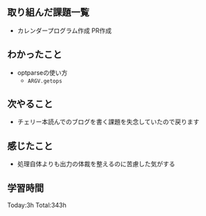 ## 取り組んだ課題一覧
- カレンダープログラム作成 PR作成
  
## わかったこと
- optparseの使い方
  - `ARGV.getops`
  
## 次やること
- チェリー本読んでのブログを書く課題を失念していたので戻ります

## 感じたこと
- 処理自体よりも出力の体裁を整えるのに苦慮した気がする

## 学習時間
Today:3h
Total:343h
